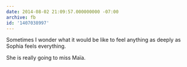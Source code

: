 ```yaml
---
date: 2014-08-02 21:09:57.000000000 -07:00
archive: fb
id: '1407038997'
---
```


Sometimes I wonder what it would be like to feel anything as deeply as Sophia feels everything.

She is really going to miss Maïa.
